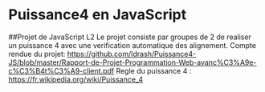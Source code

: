 # Puissance4 en JavaScript
##Projet de JavaScript L2
Le projet consiste par groupes de 2 de realiser un puissance 4 avec une verification automatique des alignement.
Compte rendue du projet: https://github.com/Idrash/Puissance4-JS/blob/master/Rapport-de-Projet-Programmation-Web-avanc%C3%A9e-c%C3%B4t%C3%A9-client.pdf
Regle du puissance 4 : https://fr.wikipedia.org/wiki/Puissance_4
